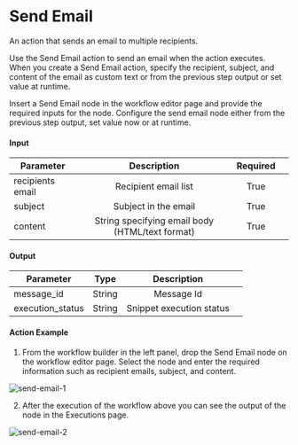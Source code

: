 # Send Email

An action that sends an email to multiple recipients.

Use the Send Email action to send an email when the action executes. When you create a Send Email action, specify the recipient, subject, and content of the email as custom text or from the previous step output or set value at runtime.

Insert a Send Email node in the workflow editor page and provide the required inputs for the node. Configure the send email node either from the previous step output, set value now or at runtime.

#### Input

| Parameter        |                   Description                   | Required |     |
| ---------------- | :---------------------------------------------: | :------: | --- |
| recipients email |              Recipient email list               |   True   |     |
| subject          |              Subject in the email               |   True   |     |
| content          | String specifying email body (HTML/text format) |   True   |     |

#### Output

| Parameter        |  Type  |       Description        |     |
| ---------------- | :----: | :----------------------: | --- |
| message_id       | String |        Message Id        |     |
| execution_status | String | Snippet execution status |     |

#### Action Example

1. From the workflow builder in the left panel, drop the Send Email node on the workflow editor page. Select the node and enter the required information such as recipient emails, subject, and content.

![send-email-1](https://github.com/spotinst/help/assets/106514736/56f04965-264b-49ed-81d6-126fe393439b)

2. After the execution of the workflow above you can see the output of the node in the Executions page.

![send-email-2](https://github.com/spotinst/help/assets/106514736/811b72f2-8ace-41b0-9249-44f57e03b583)
